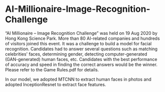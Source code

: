 # AI-Millionaire-Image-Recognition-Challenge

“AI Millionaire – Image Recognition Challenge” was held on 19 Aug 2020 by Hong Kong Science Park. More than 80 AI-related companies and hundreds of visitors joined this event. It was a challenge to build a model for facial recognition. Candidates had to answer several questions such as matching celebrities' faces, determining gender, detecting computer-generated (GAN-generated) human faces, etc. Candidates with the best performance of accuracy and speed in finding the correct answers would be the winner. Please refer to the Game Rules.pdf for details.

In our model, we adopted MTCNN to extract human faces in photos and adopted InceptionResnet to extract face features.
